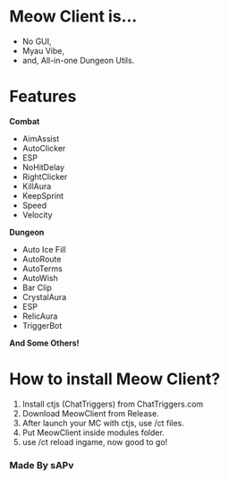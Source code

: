# Meow Client is...
* No GUI,
* Myau Vibe,
* and, All-in-one Dungeon Utils.

# Features
**Combat**
* AimAssist
* AutoClicker
* ESP
* NoHitDelay
* RightClicker
* KillAura
* KeepSprint
* Speed
* Velocity

**Dungeon**
* Auto Ice Fill
* AutoRoute
* AutoTerms
* AutoWish
* Bar Clip
* CrystalAura
* ESP
* RelicAura
* TriggerBot

**And Some Others!**

# How to install Meow Client?
1. Install ctjs (ChatTriggers) from ChatTriggers.com
2. Download MeowClient from Release.
3. After launch your MC with ctjs, use /ct files.
4. Put MeowClient inside modules folder.
5. use /ct reload ingame, now good to go!

### Made By sAPv
